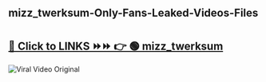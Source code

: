 
 ## mizz_twerksum-Only-Fans-Leaked-Videos-Files

# <h2><a href="https://mediaupload.pro?mizz_twerksum">🔗 Click to LINKS ⏩⏩ 👉 🟢 mizz_twerksum </a></h2>

<a href="https://mediaupload.pro?mizz_twerksum" rel="nofollow" data-target="animated-image.originalLink"><img src="https://i.ibb.co.com/xMMVF88/686577567.gif" alt="Viral Video Original" style="max-width: 100%; display: inline-block;" data-target="animated-image.originalImage"></a>